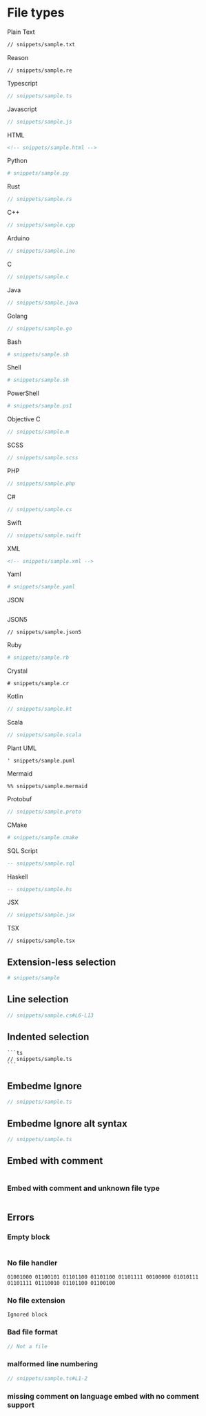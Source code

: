 # File types

Plain Text

```txt
// snippets/sample.txt
```

Reason

```re
// snippets/sample.re
```

Typescript

```ts
// snippets/sample.ts
```

Javascript

```js
// snippets/sample.js
```

HTML

```html
<!-- snippets/sample.html -->
```

Python

```py
# snippets/sample.py
```

Rust

```rust
// snippets/sample.rs

```

C++

```cpp
// snippets/sample.cpp
```

Arduino

```cpp
// snippets/sample.ino
```

C

```c
// snippets/sample.c
```

Java

```java
// snippets/sample.java
```

Golang

```go
// snippets/sample.go
```

Bash

```sh
# snippets/sample.sh
```

Shell

```sh
# snippets/sample.sh
```

PowerShell

```ps1
# snippets/sample.ps1
```

Objective C

```objectivec
// snippets/sample.m
```

SCSS

```scss
// snippets/sample.scss
```

PHP

```php
// snippets/sample.php
```

C#

```cs
// snippets/sample.cs
```

Swift

```swift
// snippets/sample.swift
```

XML

```xml
<!-- snippets/sample.xml -->
```

Yaml

```yaml
# snippets/sample.yaml
```

JSON

<!-- embedme snippets/sample.json -->

```json

```

JSON5

```json5
// snippets/sample.json5
```

Ruby

```rb
# snippets/sample.rb
```

Crystal

```cr
# snippets/sample.cr
```

Kotlin

```kotlin
// snippets/sample.kt
```

Scala

```scala
// snippets/sample.scala
```

Plant UML

```puml
' snippets/sample.puml
```

Mermaid

```mermaid
%% snippets/sample.mermaid
```

Protobuf

```proto
// snippets/sample.proto
```

CMake

```cmake
# snippets/sample.cmake
```

SQL Script

```sql
-- snippets/sample.sql
```

Haskell

```hs
-- snippets/sample.hs
```

JSX

```jsx
// snippets/sample.jsx
```

TSX

```tsx
// snippets/sample.tsx
```

## Extension-less selection

```sh
# snippets/sample
```

## Line selection

```cs
// snippets/sample.cs#L6-L13
```

## Indented selection

    ```ts
    // snippets/sample.ts
    ```

## Embedme Ignore

<!-- embedme-ignore-next -->

```ts
// snippets/sample.ts
```

## Embedme Ignore alt syntax

<!-- embedme ignore-next -->

```ts
// snippets/sample.ts
```

## Embed with comment

<!-- embedme snippets/sample.ts -->

```ts
```

### Embed with comment and unknown file type

<!-- embedme snippets/sample.json -->

```{.json caption="Some JSON file"}

```

## Errors

### Empty block

```ts
```

### No file handler

```binary
01001000 01100101 01101100 01101100 01101111 00100000 01010111 01101111 01110010 01101100 01100100
```

### No file extension

```
Ignored block
```

### Bad file format

```ts
// Not a file
```

### malformed line numbering

```ts
// snippets/sample.ts#L1-2
```

### missing comment on language embed with no comment support

```json

```
